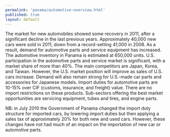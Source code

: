 ```yaml
--- 
permalink: 'panama/automotive-overview.html' 
published: true 
layout: default
---
```

The market for new automobiles showed some recovery in 2011, after a significant decline in the last previous years. Approximately 40,000 new cars were sold in 2011, down from a record-setting 41,000 in 2008. As a result, demand for automotive parts and service equipment has increased. The automotive inventory in Panama is estimated at 650,000 units. U.S. participation in the automotive parts and service market is significant, with a market share of more than 40%. The main competitors are Japan, Korea, and Taiwan. However, the U.S. market position will improve as sales of U.S. cars increase. Demand will also remain strong for U.S.-made car parts and accessories for Japanese models. Import duties for automotive parts are 10-15% over CIF (customs, insurance, and freight) value. There are no import restrictions on these products. Sub-sectors offering the best market opportunities are servicing equipment, tubes and tires, and engine parts.

NB: in July 2010 the Government of Panama changed the import duty structure for imported cars, by lowering import duties but then applying a sales tax of approximately 20% for both new and used cars. However, these changes have not had much of an impact on the importation of new car or automotive parts.

